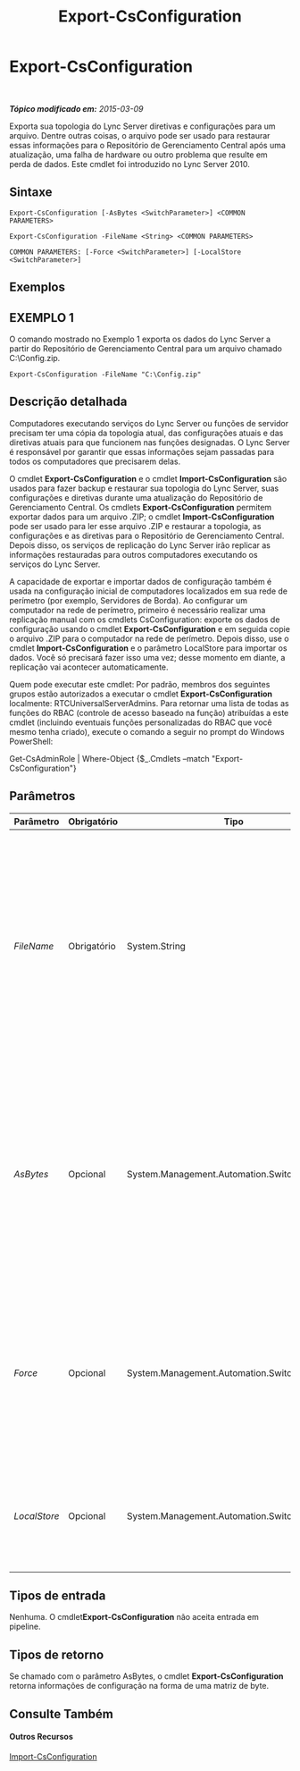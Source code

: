 ﻿---
title: Export-CsConfiguration
TOCTitle: Export-CsConfiguration
ms:assetid: 7da7e133-e405-466c-a852-06a4fb678c59
ms:mtpsurl: https://technet.microsoft.com/pt-br/library/Gg398627(v=OCS.15)
ms:contentKeyID: 49307245
ms.date: 05/19/2016
mtps_version: v=OCS.15
ms.translationtype: HT
---

# Export-CsConfiguration

 

_**Tópico modificado em:** 2015-03-09_

Exporta sua topologia do Lync Server diretivas e configurações para um arquivo. Dentre outras coisas, o arquivo pode ser usado para restaurar essas informações para o Repositório de Gerenciamento Central após uma atualização, uma falha de hardware ou outro problema que resulte em perda de dados. Este cmdlet foi introduzido no Lync Server 2010.

## Sintaxe

    Export-CsConfiguration [-AsBytes <SwitchParameter>] <COMMON PARAMETERS>

    Export-CsConfiguration -FileName <String> <COMMON PARAMETERS>

    COMMON PARAMETERS: [-Force <SwitchParameter>] [-LocalStore <SwitchParameter>]

## Exemplos

## EXEMPLO 1

O comando mostrado no Exemplo 1 exporta os dados do Lync Server a partir do Repositório de Gerenciamento Central para um arquivo chamado C:\\Config.zip.

    Export-CsConfiguration -FileName "C:\Config.zip"

## Descrição detalhada

Computadores executando serviços do Lync Server ou funções de servidor precisam ter uma cópia da topologia atual, das configurações atuais e das diretivas atuais para que funcionem nas funções designadas. O Lync Server é responsável por garantir que essas informações sejam passadas para todos os computadores que precisarem delas.

O cmdlet **Export-CsConfiguration** e o cmdlet **Import-CsConfiguration** são usados para fazer backup e restaurar sua topologia do Lync Server, suas configurações e diretivas durante uma atualização do Repositório de Gerenciamento Central. Os cmdlets **Export-CsConfiguration** permitem exportar dados para um arquivo .ZIP; o cmdlet **Import-CsConfiguration** pode ser usado para ler esse arquivo .ZIP e restaurar a topologia, as configurações e as diretivas para o Repositório de Gerenciamento Central. Depois disso, os serviços de replicação do Lync Server irão replicar as informações restauradas para outros computadores executando os serviços do Lync Server.

A capacidade de exportar e importar dados de configuração também é usada na configuração inicial de computadores localizados em sua rede de perímetro (por exemplo, Servidores de Borda). Ao configurar um computador na rede de perímetro, primeiro é necessário realizar uma replicação manual com os cmdlets CsConfiguration: exporte os dados de configuração usando o cmdlet **Export-CsConfiguration** e em seguida copie o arquivo .ZIP para o computador na rede de perímetro. Depois disso, use o cmdlet **Import-CsConfiguration** e o parâmetro LocalStore para importar os dados. Você só precisará fazer isso uma vez; desse momento em diante, a replicação vai acontecer automaticamente.

Quem pode executar este cmdlet: Por padrão, membros dos seguintes grupos estão autorizados a executar o cmdlet **Export-CsConfiguration** localmente: RTCUniversalServerAdmins. Para retornar uma lista de todas as funções do RBAC (controle de acesso baseado na função) atribuídas a este cmdlet (incluindo eventuais funções personalizadas do RBAC que você mesmo tenha criado), execute o comando a seguir no prompt do Windows PowerShell:

Get-CsAdminRole | Where-Object {$\_.Cmdlets –match "Export-CsConfiguration"}

## Parâmetros


<table>
<colgroup>
<col style="width: 25%" />
<col style="width: 25%" />
<col style="width: 25%" />
<col style="width: 25%" />
</colgroup>
<thead>
<tr class="header">
<th>Parâmetro</th>
<th>Obrigatório</th>
<th>Tipo</th>
<th>Descrição</th>
</tr>
</thead>
<tbody>
<tr class="odd">
<td><p><em>FileName</em></p></td>
<td><p>Obrigatório</p></td>
<td><p>System.String</p></td>
<td><p>Caminho para o arquivo .ZIP a ser criado na execução do cmdlet <strong>Export-CsConfiguration</strong>. Por exemplo: -FileName &quot;C:\Config.zip&quot;. Observe que é necessário incluir o parâmetro FileName ou os parâmetros AsBytes, mas não ambos, ao chamar o cmdlet <strong>Export-CsConfiguration</strong>.</p></td>
</tr>
<tr class="even">
<td><p><em>AsBytes</em></p></td>
<td><p>Opcional</p></td>
<td><p>System.Management.Automation.SwitchParameter</p></td>
<td><p>Retorna informações de topologia como uma matriz de byte; os dados retornados devem ser armazenados em uma variável para serem usados pelo cmdlet <strong>Import-CsConfiguration</strong>. Não é possível usar AsBytes e FileName no mesmo comando.</p></td>
</tr>
<tr class="odd">
<td><p><em>Force</em></p></td>
<td><p>Opcional</p></td>
<td><p>System.Management.Automation.SwitchParameter</p></td>
<td><p>Suprime a exibição de mensagens de erro não fatais que possam ocorrer na execução do comando. Para definir o parâmetro Force como True, use esta sintaxe:</p>
<p>-Force:$True</p></td>
</tr>
<tr class="even">
<td><p><em>LocalStore</em></p></td>
<td><p>Opcional</p></td>
<td><p>System.Management.Automation.SwitchParameter</p></td>
<td><p>Obtém os dados de configuração a partir do computador local, e não do Repositório de Gerenciamento Central em si.</p></td>
</tr>
</tbody>
</table>


## Tipos de entrada

Nenhuma. O cmdlet**Export-CsConfiguration** não aceita entrada em pipeline.

## Tipos de retorno

Se chamado com o parâmetro AsBytes, o cmdlet **Export-CsConfiguration** retorna informações de configuração na forma de uma matriz de byte.

## Consulte Também

#### Outros Recursos

[Import-CsConfiguration](import-csconfiguration.md)

